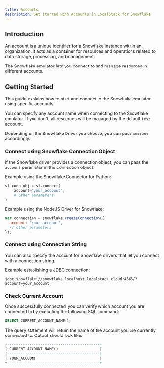 ```yaml
---
title: Accounts
description: Get started with Accounts in LocalStack for Snowflake
---
```


## Introduction

An account is a unique identifier for a Snowflake instance within an organization. It acts as a container
for resources and operations related to data storage, processing, and management.

The Snowflake emulator lets you connect to and manage resources in different accounts.

## Getting Started

This guide explains how to start and connect to the Snowflake emulator using specific accounts.

You can specify any account name when connecting to the Snowflake emulator. If you don't, all resources
will be managed by the default `test` account.

Depending on the Snowflake Driver you choose, you can pass `account` accordingly.

### Connect using Snowflake Connection Object

If the Snowflake driver provides a connection object, you can pass the `account` parameter in the connection object.

Example using the Snowflake Connector for Python:

```python
sf_conn_obj = sf.connect(
    account="your_account",
    # other parameters
)
```

Example using the NodeJS Driver for Snowflake:

```javascript
var connection = snowflake.createConnection({
  account: "your_account",
  // other parameters
});
```

### Connect using Connection String

You can also specify the account for Snowflake drivers that let you connect with a connection string.

Example establishing a JDBC connection:

```text
jdbc:snowflake://snowflake.localhost.localstack.cloud:4566/?account=your_account
```

### Check Current Account

Once successfully connected, you can verify which account you are connected to by executing the following SQL command:

```sql
SELECT CURRENT_ACCOUNT_NAME();
```

The query statement will return the name of the account you are currently connected to. Output should look like:

```sql
+------------------------------------------+
| CURRENT_ACCOUNT_NAME()                   |
|------------------------------------------|
| YOUR_ACCOUNT                             |
+------------------------------------------+
```
